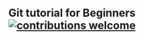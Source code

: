 ## Git tutorial for Beginners  [![contributions welcome](https://img.shields.io/badge/contributions-welcome-brightgreen.svg?style=flat)](https://github.com/docdis/javascript-best-practice/issues)